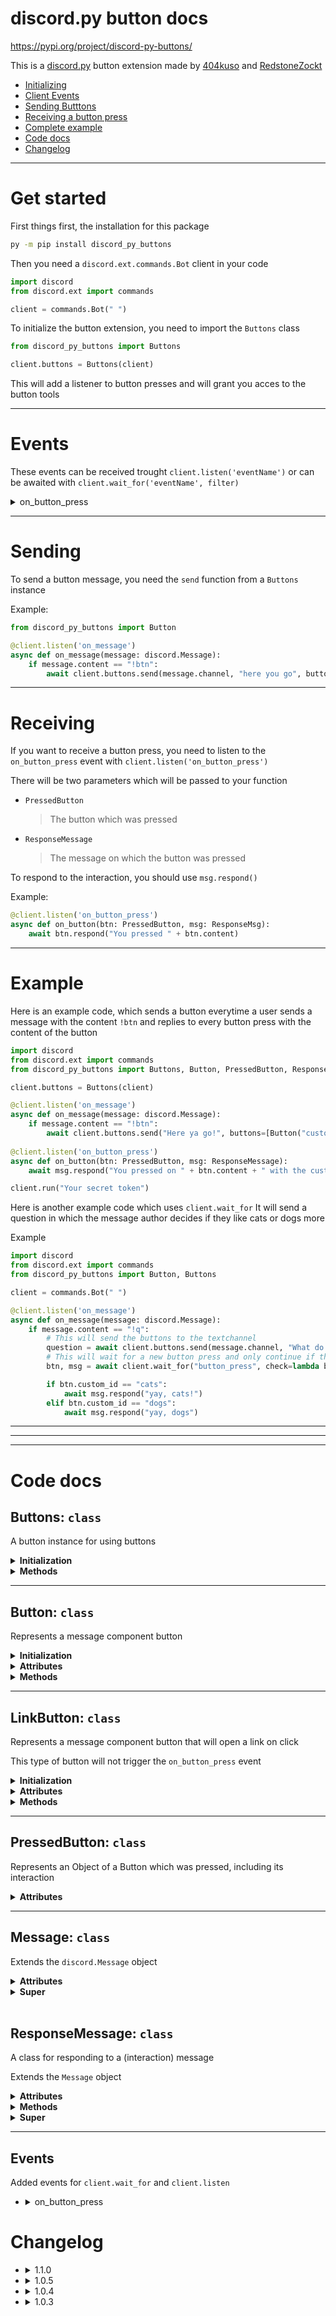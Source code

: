 # discord.py button docs
https://pypi.org/project/discord-py-buttons/


This is a [discord.py](https://github.com/Rapptz/discord.py) button extension made by [404kuso](https://github.com/404kuso) and [RedstoneZockt](https://github.com/RedstoneZockt)

- [Initializing](#Get-started)
- [Client Events](#Events)
- [Sending Butttons](#Sending)
- [Receiving a button press](#Receiving)
- [Complete example](#Example)
- [Code docs](#Code-docs)
- [Changelog](#Changelog)

- - - -

# Get started

First things first, the installation for this package

```cmd
py -m pip install discord_py_buttons 
```

Then you need a `discord.ext.commands.Bot` client in your code

```py
import discord
from discord.ext import commands

client = commands.Bot(" ")
```

To initialize the button extension, you need to import the `Buttons` class

```py
from discord_py_buttons import Buttons

client.buttons = Buttons(client)

```

This will add a listener to button presses and will grant you acces to the button tools

- - - -

# Events

These events can be received trought `client.listen('eventName')` or can be awaited with `client.wait_for('eventName', filter)`

<details>
<summary>on_button_press</summary>

This event will be dispatched if a user pressed a button (a new interaction was created)

The parameters passed to your function will be

- `PressedButton`
    > The Button which was pressed

- `Message`
    > The message on which the button was pressed

If you want to listen to it, your function should look something like this
```py
@client.listen('on_button_press')
async def on_button(btn: PressedButton, message: ResponseMessage)
    # code goes here
```

If you want to await this event, use
```py
btn, msg = await client.wait_for('on_button_press', lambda btn, msg: check here)
```

</details>

- - - -

# Sending

To send a button message, you need the `send` function from a `Buttons` instance

Example:
```py
from discord_py_buttons import Button

@client.listen('on_message')
async def on_message(message: discord.Message):
    if message.content == "!btn":
        await client.buttons.send(message.channel, "here you go", buttons=[Button("myID", "Press me", emoji="😀")])
```

- - - -

# Receiving

If you want to receive a button press, you need to listen to the `on_button_press` event with `client.listen('on_button_press')`


There will be two parameters which will be passed to your function

- `PressedButton`
    > The button which was pressed

- `ResponseMessage`
    > The message on which the button was pressed

To respond to the interaction, you should use `msg.respond()`

Example:
```py
@client.listen('on_button_press')
async def on_button(btn: PressedButton, msg: ResponseMsg):
    await btn.respond("You pressed " + btn.content)
```

- - - -

# Example

Here is an example code, which sends a button everytime a user sends a message with the content `!btn` and replies to every button press with the content of the button

```py
import discord
from discord.ext import commands
from discord_py_buttons import Buttons, Button, PressedButton, ResponseMessage

client.buttons = Buttons(client)

@client.listen('on_message')
async def on_message(message: discord.Message):
    if message.content == "!btn":
        await client.buttons.send("Here ya go!", buttons=[Button("custom_id", "PRESS ME")])
    
@client.listen('on_button_press')
async def on_button(btn: PressedButton, msg: ResponseMessage):
    await msg.respond("You pressed on " + btn.content + " with the customID " + btn.custom_id)

client.run("Your secret token")
```

Here is another example code which uses `client.wait_for`
It will send a question in which the message author decides if they like cats or dogs more

Example
```py
import discord
from discord.ext import commands
from discord_py_buttons import Button, Buttons

client = commands.Bot(" ")

@client.listen('on_message')
async def on_message(message: discord.Message):
    if message.content == "!q":
        # This will send the buttons to the textchannel
        question = await client.buttons.send(message.channel, "What do you like the most?", buttons=[Button("cats", label="I like cats", emoji="🐱"), Button("dogs", label="I like dogs", emoji="🐶")])
        # This will wait for a new button press and only continue if the user who pressed the button is the message author and the messageID on which the button was pressed is the same ID as the message we sent (question)
        btn, msg = await client.wait_for("button_press", check=lambda btn, msg: btn.member.id == message.author.id and msg.id == question.id)

        if btn.custom_id == "cats":
            await msg.respond("yay, cats!")
        elif btn.custom_id == "dogs":
            await msg.respond("yay, dogs")
```

- - - -

- - - -

- - - -

# Code docs


## Buttons: `class`

A button instance for using buttons

<details>
<summary><b>Initialization</b></summary>

```py
Buttons(client: discord.ext.commands.client)
```

- client: `discord.ext.commands.client`
    > The bot client
    
</details>


<details>
<summary><b>Methods</b></summary>

-   <details>
    <summary><b>send</b></summary>

    ```py
    async def send(self, channel, content=None, *, tts=False, embed=None,
                embeds=None, file=None, files = None, delete_after = None, nonce = None,
                allowed_mentions=None, reference=None, mention_author=None, buttons=None
            ) -> Message:
    ```

    _| coroutine |_

    #### **Parameters**

    - channel: `discord.TextChannel`
        > The textchannel where the message should be sent

    - content: `str`
        > The text content of the message

    - tts: `bool`
        > If the message should be text-to-speech

    - embed: `discord.Embed`
        > The embed included in the message

    - embeds: `List[discord.Embed]`
        > The embeds included in the message

    - file: `discord.File`
        > A file that will be sent as an attachment to the message

    - file: `List[discord.File]`
        > A list of files which will be sent as an attachment

    - delete_after: `float`
        > The numbers of seconds after which the message will be deleted in the background

    - nonce: `int`
        > The nonce to use for sending this message

    - allowed_mentions: `discord.Allowed_mentions`
        > Mentions allowed in this message

    - reference: `discord.MessageReference or discord.Message`
        > The message to which the message replies

    - mention_author: `bool`
        > Whether the author should be mentioned

    - buttons: `List[Button]`
        > A list of buttons in this message


    #### **Returns**
    - `Message`
        > The sent message
    </details>
</details>

- - - -

## Button: `class`

Represents a message component button

<details>
<summary><b>Initialization</b></summary>

```py
Button(custom_id, label = None, color = None, emoji = None, new_line = False, disabled = True)
```

- custom_id: `str`
    > A customID for identifying the button, max _100_ characters

- label: `str`
    > The text that appears on the button, max _80_ characters

- color: `str or int`
    > The color of the button, one of:
    >
    > `[("blurple", "primary", 1), ("gray", "secondary", 2), ("green", "succes", 3), ("red", "danger", 4)]`
    >
    > _Things in () are the same color_

- emoji: `discord.Emoji or str`
    > A emoji appearing before the label

- new_line: `bool`
    > Whether a new line should be added before the button

- disabled: `bool`
    > Whether the button should be clickable (disabled = False) or not (disabled=True)

</details>

<details>
<summary><b>Attributes</b></summary>

- content: `str`
    > The content of the button (emoji + " " + label)

- custom_id: `str`
    > The customID of the button

- label: `str`
    > The text that appears on the button

- color: `str or int`
    > The color of the button

- emoji: `discord.Emoji or str`
    > The emoji appearing before the label

- new_line: `bool`
    > Whether a new line was added before the button

- disabled: `bool`
    > Whether the button is disabled

- hash: `str`
    > The unique hash for the button
</details>

<details>
<summary><b>Methods</b></summary>

-   <details>
    <summary>to_dict: <code>function -> dict</code></summary>
    
    ```py
    def to_dict() -> dict:
    ```
    Converts the button to a python dictionary

    </details>
</details>

- - - -

## LinkButton: `class`

Represents a message component button that will open a link on click

This type of button will not trigger the `on_button_press` event


<details>
<summary><b>Initialization</b></summary>

```py
LinkButton(url: str, label: str, emoji: discord.Emoji or str, new_line: bool, disabled: bool)
```

- url: `str`
    > The url which will be opened when clicking the button

- label: `str`
    > A text that appears on the button, max _80_ characters

- emoji: `discord.Emoji or str`
    > A emoji appearing before the label

- new_line: `bool`
    > Whether a new line should be added before the button

- disabled: `bool`
    > Whether the button should be clickable (disabled = False) or not (disabled=True)

</details>

<details>
<summary><b>Attributes</b></summary>

- content: `str`
    > The content of the button (emoji + " " + label)

- url: `str`
    > The link which will be opened when clicking the button

- label: `str`
    > The text that appears on the button, max _80_ characters

- color: `str or int`
    > The color of the button
    >
    > This will always be `5` (_linkButton_)

- emoji: `discord.Emoji or str`
    > The emoji appearing before the label

- new_line: `bool`
    > Whether a new line was added before the button

- disabled: `bool`
    > Whether the button is disabled

</details>


<details>
<summary><b>Methods</b></summary>

-   <details>
    <summary>to_dict: <code>function -> dict</code></summary>

    ```py
    def to_dict() -> dict:
    ```
    Converts the button to a python dictionary
    
    </details>
</details>

- - - -

## PressedButton: `class`

Represents an Object of a Button which was pressed, including its interaction

<details>
<summary><b>Attributes</b></summary>

- member: `discord.Member`
    > The member who pressed the button

- interaction: `dict`
    > The most important stuff for the interaction which was received
    
    <details>
    <summary>Values</summary>

    - id: `str`
        > The interaction ID
    - token: `str`
        > The interaction token

    </details>

- content: `str`
    > The content of the button (emoji + " " + label)

- url: `str`
    > The link which will be opened when clicking the button

- label: `str`
    > The text that appears on the button, max _80_ characters

- color: `str or int`
    > The color of the button
    >
    > This will always be `5` (_linkButton_)

- emoji: `discord.Emoji or str`
    > The emoji appearing before the label

- new_line: `bool`
    > Whether a new line was added before the button

- disabled: `bool`
    > Whether the button is disabled
    > 
    > Always `True`

- hash: `str`
    > The unique hash for the button

</details>

- - - -

## Message: `class`

Extends the `discord.Message` object


<details>
<summary><b>Attributes</b></summary>

- buttons: `List[Button or LinkButton]`
    > A list of buttons included in the message
</details>

<details>
<summary><b>Super</b></summary>
    
> [discord.Message properties](https://discordpy.readthedocs.io/en/stable/api.html?highlight=message#discord.Message)

</details>

<br>

## ResponseMessage: `class`

A class for responding to a (interaction) message

Extends the `Message` object

<details>
<summary><b>Attributes</b></summary>

- pressedButton: `Button`
    > The button which was pressed

- deferred: `bool`
    > Whether the message was deferred

</details>

<details>
<summary><b>Methods</b></summary>

-   <details>
    <summary>defer: <code>function</code></summary>
    
    defers that the interaction was received

    ```py
    async def defer(hidden = False):
    ```

    _| coroutine |_

    #### **Parameters**

    - hidden
        > Whether the loading thing will be shown only to the user

    > This function should be used if your client needs more than 15 seconds to responod

    </details>

-   <details>
    <summary>respond: <code>function</code></summary>
    Responds to the interaction and sends a message

    ```py
    async def respond(self, content=None, *, tts=False,
            embed = None, embeds=None, file=None, files=None, nonce=None,
            allowed_mentions=None, mention_author=None, buttons=None, hidden=False,
        ninjaMode = False) -> Message or None:
    ```

    _| coroutine |_

    #### **Parameters**

    - content: `str`
        > The text content of the message

    - tts: `bool`
        > If the message should be text-to-speech

    - embed: `discord.Embed`
        > The embed included in the message

    - embeds: `List[discord.Embed]`
        > The embeds included in the message

    - file: `discord.File`
        > A file which will be sent as an attachment to the message

    - files: `List[discord.File]`
        > A list of files that will be sent as attachment to the message

    - nonce: `int`
        > The nonce to use for sending this message
    
    - allowed_mentions: `discord.Allowed_mentions`
        > Mentions allowed in this message

    - mention_author: `bool`
        > Whether the author should be mentioned

    - buttons: `List[Button]`
        > A list of buttons in this message
    
    - hidden: `bool`
        > Whether the message should be only visible to the user

    - ninjaMode: `bool`
        > Whether the client should respond silent like a ninja to the interaction
        >
        > (User will see nothing)

    #### **Returns**
    - `Message or None`
        > The sent message if ninjaMode and hidden are both set to false

    </details>
</details>

<details>
<summary><b>Super</b></summary>

> [Message properties](#-message-class)

</details>

- - - -


## Events

Added events for `client.wait_for` and `client.listen`

-   <details>
    <summary>on_button_press</summary>

    ```py
    async def on_button(btn: PressedButton, msg: ResponseMessage):
    ```

    ```py
    def check(btn: PressedButton, msg: ResponseMessage):
    ```

    This event will be dispatched whenever a button was pressed

    Two parameters are passed to the listening function

    [`PressedButton`](##-pressed-class)
    > The button which was pressed

    [`ResponseMessage`](##-responsemessage-class)
    > The message with the interaction on which the button was pressed

    </details>

# Changelog


-   <details>
    <summary>1.1.0</summary>

    ### **Changed**
    - Major changes to request code, now using the client's request
    - `ResponseMessage.acknowledge()` -> `ResponseMessage.defer()`
        > Changed the name of the function + changed `ResponseMessage.acknowledged` -> `ResponseMessage.deferred`
    - `ResponseMessage.defer()` => `await ResponseMessage.defer()`
        > `defer` (`acknowledge`) is now async and needs to be awaited

    ### **Added**
    - hidden responses
        > You can now send responses only visible to the user
    

    ### **Fixed**
    - `ResponseMessage.respond()`
        > Now doesn't show a failed interaction
 

    </details>

-   <details>
    <summary>1.0.5</summary>
    
    ### **Fixed**
    - `ResponseMessage.respond()`
        > responding now doesn't fail after sending the message, it will now defer the interaction by it self if not already deferred and then send the message

-   <details>
    <summary>1.0.4</summary>
    
    ### **Added**
    - `ResponseMessage.acknowledged`
        > Whether the message was acknowledged with the `ResponseMessage.acknowledged()` function

    ### **Changed**

    - `ResponseMessage.respond()` => `await ResponseMessage.respond()`
        > respond() function is now async and needs to be awaited

    - `ResponseMessage.respond() -> None` => `ResponseMessage.respond() -> Message or None`
        > respond() now returns the sent message or None if ninjaMode is true 

    </details>

-   <details>
    <summary>1.0.3</summary>

    ### **Added**
    - `Button.hash`
        > Buttons have now a custom hash property, generated by the discord api 
    
    </details>
